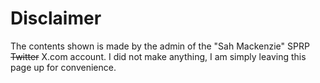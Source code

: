 # Disclaimer
The contents shown is made by the admin of the "Sah Mackenzie" SPRP ~~Twitter~~ X.com account. I did not make anything, I am simply leaving this page up for convenience.
